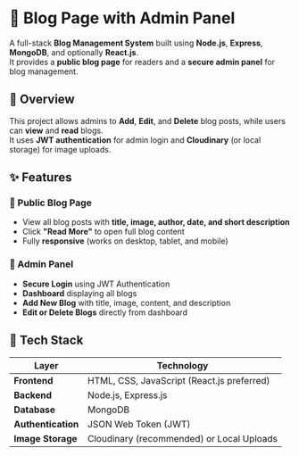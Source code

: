 # 📰 Blog Page with Admin Panel

A full-stack **Blog Management System** built using **Node.js**, **Express**, **MongoDB**, and optionally **React.js**.  
It provides a **public blog page** for readers and a **secure admin panel** for blog management.



## 📖 Overview

This project allows admins to **Add**, **Edit**, and **Delete** blog posts, while users can **view** and **read** blogs.  
It uses **JWT authentication** for admin login and **Cloudinary** (or local storage) for image uploads.



## ✨ Features

### 👥 Public Blog Page
- View all blog posts with **title, image, author, date, and short description**  
- Click **"Read More"** to open full blog content  
- Fully **responsive** (works on desktop, tablet, and mobile)

### 🔐 Admin Panel
- **Secure Login** using JWT Authentication  
- **Dashboard** displaying all blogs  
- **Add New Blog** with title, image, content, and description  
- **Edit or Delete Blogs** directly from dashboard  


## 🧠 Tech Stack

| Layer | Technology |
|--------|-------------|
| **Frontend** | HTML, CSS, JavaScript (React.js preferred) |
| **Backend** | Node.js, Express.js |
| **Database** | MongoDB |
| **Authentication** | JSON Web Token (JWT) |
| **Image Storage** | Cloudinary (recommended) or Local Uploads
